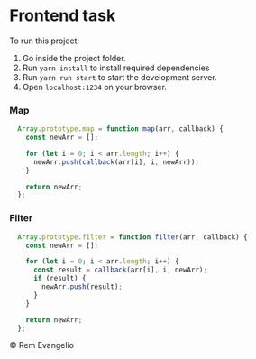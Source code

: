# Frontend task

To run this project:
1. Go inside the project folder.
2. Run `yarn install` to install required dependencies
3. Run `yarn run start` to start the development server.
4. Open `localhost:1234` on your browser.

### Map
```js
  Array.prototype.map = function map(arr, callback) {
    const newArr = [];

    for (let i = 0; i < arr.length; i++) {
      newArr.push(callback(arr[i], i, newArr));
    }

    return newArr;
  };
```

### Filter
```js
  Array.prototype.filter = function filter(arr, callback) {
    const newArr = [];

    for (let i = 0; i < arr.length; i++) {
      const result = callback(arr[i], i, newArr);
      if (result) {
        newArr.push(result);
      }
    }

    return newArr;
  };
```

&copy; Rem Evangelio
